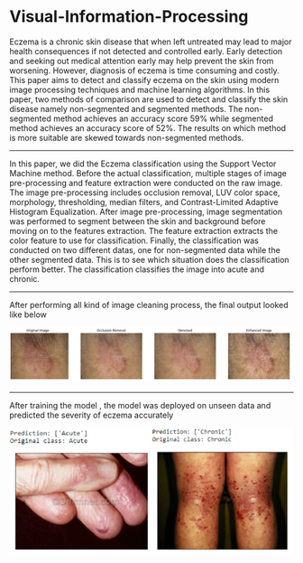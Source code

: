 # Visual-Information-Processing

Eczema is a chronic skin disease that when left untreated
may lead to major health consequences if not detected and
controlled early. Early detection and seeking out medical
attention early may help prevent the skin from worsening.
However, diagnosis of eczema is time consuming and
costly. This paper aims to detect and classify eczema on the
skin using modern image processing techniques and
machine learning algorithms. In this paper, two methods of
comparison are used to detect and classify the skin disease
namely non-segmented and segmented methods. The
non-segmented method achieves an accuracy score 59%
while segmented method achieves an accuracy score of
52%. The results on which method is more suitable are
skewed towards non-segmented methods.

<hr>

In this paper, we did the Eczema classification
using the Support Vector Machine method. Before the actual
classification, multiple stages of image pre-processing and
feature extraction were conducted on the raw image. The
image pre-processing includes occlusion removal, LUV
color space, morphology, thresholding, median filters, and
Contrast-Limited Adaptive Histogram Equalization. After
image pre-processing, image segmentation was performed
to segment between the skin and background before moving
on to the features extraction. The feature extraction extracts
the color feature to use for classification. Finally, the
classification was conducted on two different datas, one for
non-segmented data while the other segmented data. This is
to see which situation does the classification perform better.
The classification classifies the image into acute and
chronic.

<hr>

After performing all kind of image cleaning process, the final output looked like below


![alt text](https://github.com/Arpi33/Visual-Information-Processing/blob/main/img/final%20output.PNG?raw=true)

<hr>

After training the model , the model was deployed on unseen data and predicted the severity of eczema accurately 

![alt text](https://github.com/Arpi33/Visual-Information-Processing/blob/main/img/unseen.PNG?raw=true) 
